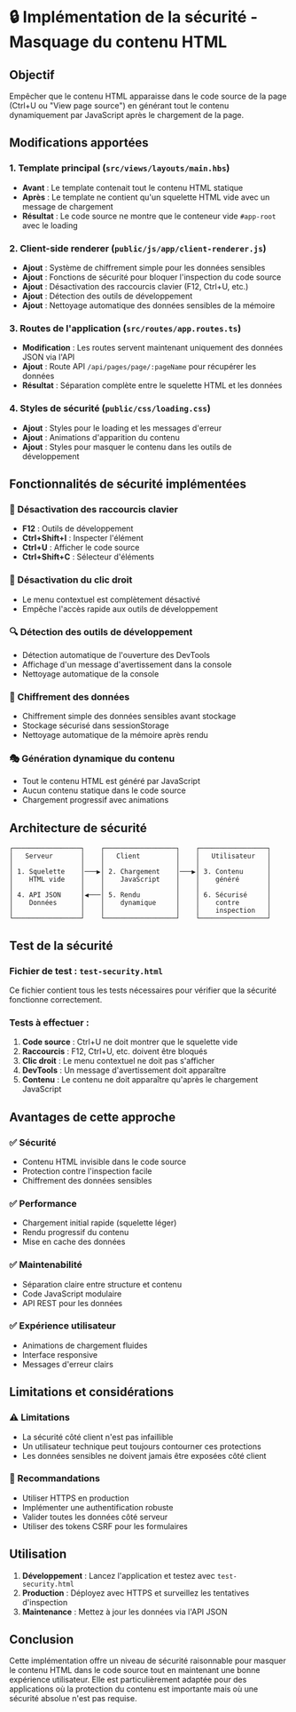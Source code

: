 # 🔒 Implémentation de la sécurité - Masquage du contenu HTML

## Objectif
Empêcher que le contenu HTML apparaisse dans le code source de la page (Ctrl+U ou "View page source") en générant tout le contenu dynamiquement par JavaScript après le chargement de la page.

## Modifications apportées

### 1. Template principal (`src/views/layouts/main.hbs`)
- **Avant** : Le template contenait tout le contenu HTML statique
- **Après** : Le template ne contient qu'un squelette HTML vide avec un message de chargement
- **Résultat** : Le code source ne montre que le conteneur vide `#app-root` avec le loading

### 2. Client-side renderer (`public/js/app/client-renderer.js`)
- **Ajout** : Système de chiffrement simple pour les données sensibles
- **Ajout** : Fonctions de sécurité pour bloquer l'inspection du code source
- **Ajout** : Désactivation des raccourcis clavier (F12, Ctrl+U, etc.)
- **Ajout** : Détection des outils de développement
- **Ajout** : Nettoyage automatique des données sensibles de la mémoire

### 3. Routes de l'application (`src/routes/app.routes.ts`)
- **Modification** : Les routes servent maintenant uniquement des données JSON via l'API
- **Ajout** : Route API `/api/pages/page/:pageName` pour récupérer les données
- **Résultat** : Séparation complète entre le squelette HTML et les données

### 4. Styles de sécurité (`public/css/loading.css`)
- **Ajout** : Styles pour le loading et les messages d'erreur
- **Ajout** : Animations d'apparition du contenu
- **Ajout** : Styles pour masquer le contenu dans les outils de développement

## Fonctionnalités de sécurité implémentées

### 🚫 Désactivation des raccourcis clavier
- **F12** : Outils de développement
- **Ctrl+Shift+I** : Inspecter l'élément
- **Ctrl+U** : Afficher le code source
- **Ctrl+Shift+C** : Sélecteur d'éléments

### 🚫 Désactivation du clic droit
- Le menu contextuel est complètement désactivé
- Empêche l'accès rapide aux outils de développement

### 🔍 Détection des outils de développement
- Détection automatique de l'ouverture des DevTools
- Affichage d'un message d'avertissement dans la console
- Nettoyage automatique de la console

### 🔐 Chiffrement des données
- Chiffrement simple des données sensibles avant stockage
- Stockage sécurisé dans sessionStorage
- Nettoyage automatique de la mémoire après rendu

### 🎭 Génération dynamique du contenu
- Tout le contenu HTML est généré par JavaScript
- Aucun contenu statique dans le code source
- Chargement progressif avec animations

## Architecture de sécurité

```
┌─────────────────┐    ┌──────────────────┐    ┌─────────────────┐
│   Serveur       │    │   Client         │    │   Utilisateur   │
│                 │    │                  │    │                 │
│ 1. Squelette    │───▶│ 2. Chargement    │───▶│ 3. Contenu      │
│    HTML vide    │    │    JavaScript    │    │    généré       │
│                 │    │                  │    │                 │
│ 4. API JSON     │◀───│ 5. Rendu         │    │ 6. Sécurisé     │
│    Données      │    │    dynamique     │    │    contre       │
│                 │    │                  │    │    inspection   │
└─────────────────┘    └──────────────────┘    └─────────────────┘
```

## Test de la sécurité

### Fichier de test : `test-security.html`
Ce fichier contient tous les tests nécessaires pour vérifier que la sécurité fonctionne correctement.

### Tests à effectuer :
1. **Code source** : Ctrl+U ne doit montrer que le squelette vide
2. **Raccourcis** : F12, Ctrl+U, etc. doivent être bloqués
3. **Clic droit** : Le menu contextuel ne doit pas s'afficher
4. **DevTools** : Un message d'avertissement doit apparaître
5. **Contenu** : Le contenu ne doit apparaître qu'après le chargement JavaScript

## Avantages de cette approche

### ✅ Sécurité
- Contenu HTML invisible dans le code source
- Protection contre l'inspection facile
- Chiffrement des données sensibles

### ✅ Performance
- Chargement initial rapide (squelette léger)
- Rendu progressif du contenu
- Mise en cache des données

### ✅ Maintenabilité
- Séparation claire entre structure et contenu
- Code JavaScript modulaire
- API REST pour les données

### ✅ Expérience utilisateur
- Animations de chargement fluides
- Interface responsive
- Messages d'erreur clairs

## Limitations et considérations

### ⚠️ Limitations
- La sécurité côté client n'est pas infaillible
- Un utilisateur technique peut toujours contourner ces protections
- Les données sensibles ne doivent jamais être exposées côté client

### 🔧 Recommandations
- Utiliser HTTPS en production
- Implémenter une authentification robuste
- Valider toutes les données côté serveur
- Utiliser des tokens CSRF pour les formulaires

## Utilisation

1. **Développement** : Lancez l'application et testez avec `test-security.html`
2. **Production** : Déployez avec HTTPS et surveillez les tentatives d'inspection
3. **Maintenance** : Mettez à jour les données via l'API JSON

## Conclusion

Cette implémentation offre un niveau de sécurité raisonnable pour masquer le contenu HTML dans le code source tout en maintenant une bonne expérience utilisateur. Elle est particulièrement adaptée pour des applications où la protection du contenu est importante mais où une sécurité absolue n'est pas requise.



